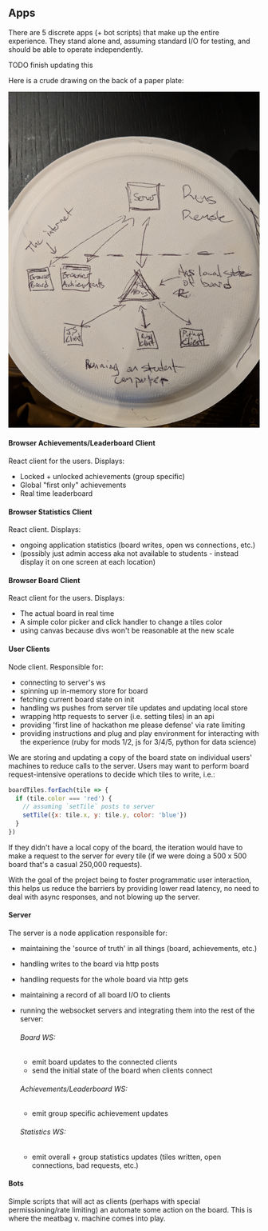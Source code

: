 ## Apps

There are 5 discrete apps (+ bot scripts) that make up the entire experience.
They stand alone and, assuming standard I/O for testing, and should be able to
operate independently.

TODO finish updating this

Here is a crude drawing on the back of a paper plate:

<a align="center">
  <img src="./crude-drawing.jpg" />
</a>




#### Browser Achievements/Leaderboard Client

React client for the users. Displays:
  - Locked + unlocked achievements (group specific)
  - Global "first only" achievements
  - Real time leaderboard


#### Browser Statistics Client

React client. Displays:
  - ongoing application statistics (board writes, open ws connections, etc.)
  - (possibly just admin access aka not available to students - instead display it on one screen at each location)


#### Browser Board Client

React client for the users. Displays:
  - The actual board in real time
  - A simple color picker and click handler to change a tiles color
  - using canvas because divs won't be reasonable at the new scale


#### User Clients

<!-- TODO: update this discuss with master steven -->

Node client. Responsible for:
  - connecting to server's ws
  - spinning up in-memory store for board
  - fetching current board state on init
  - handling ws pushes from server tile updates and updating local store
  - wrapping http requests to server (i.e. setting tiles) in an api
  - providing 'first line of hackathon me please defense' via rate limiting
  - providing instructions and plug and play environment for interacting with the experience (ruby for mods 1/2, js for 3/4/5, python for data science)

We are storing and updating a copy of the board state on individual users'
machines to reduce calls to the server. Users may want to perform board
request-intensive operations to decide which tiles to write, i.e.:

```js
boardTiles.forEach(tile => {
  if (tile.color === 'red') {
    // assuming `setTile` posts to server
    setTile({x: tile.x, y: tile.y, color: 'blue'})
  }
})
```

If they didn't have a local copy of the board, the iteration would have to make
a request to the server for every tile (if we were doing a 500 x 500 board
that's a casual 250,000 requests).

With the goal of the project being to foster programmatic user interaction, this
helps us reduce the barriers by providing lower read latency, no need to deal with async responses, and not blowing up
the server.

#### Server

The server is a node application responsible for:

- maintaining the 'source of truth' in all things (board, achievements, etc.)
- handling writes to the board via http posts
- handling requests for the whole board via http gets
- maintaining a record of all board I/O to clients
- running the websocket servers and integrating them into the rest of the server:

  ###### Board WS:
  - emit board updates to the connected clients
  - send the initial state of the board when clients connect

  ###### Achievements/Leaderboard WS:
  - emit group specific achievement updates

  ###### Statistics WS:
  - emit overall + group statistics updates (tiles written, open connections, bad requests, etc.)


#### Bots

Simple scripts that will act as clients (perhaps with special permissioning/rate
limiting) an automate some action on the board. This is where the meatbag v.
machine comes into play.
